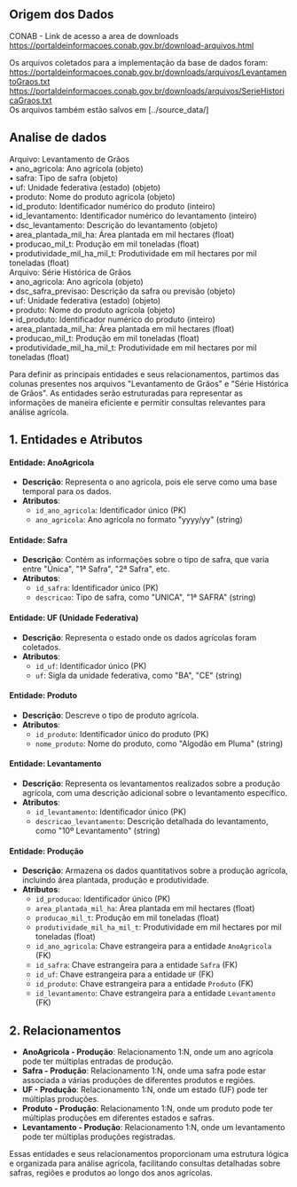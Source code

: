 ## **Origem dos Dados** 

CONAB - Link de acesso a area de downloads  
https://portaldeinformacoes.conab.gov.br/download-arquivos.html  

Os arquivos coletados para a implementação da base de dados foram:  
    https://portaldeinformacoes.conab.gov.br/downloads/arquivos/LevantamentoGraos.txt  
    https://portaldeinformacoes.conab.gov.br/downloads/arquivos/SerieHistoricaGraos.txt  
    Os arquivos também estão salvos em [../source_data/]  

## **Analise de dados**  
Arquivo: Levantamento de Grãos  
•	ano_agricola: Ano agrícola (objeto)  
•	safra: Tipo de safra (objeto)  
•	uf: Unidade federativa (estado) (objeto)  
•	produto: Nome do produto agrícola (objeto)  
•	id_produto: Identificador numérico do produto (inteiro)  
•	id_levantamento: Identificador numérico do levantamento (inteiro)  
•	dsc_levantamento: Descrição do levantamento (objeto)  
•	area_plantada_mil_ha: Área plantada em mil hectares (float)  
•	producao_mil_t: Produção em mil toneladas (float)  
•	produtividade_mil_ha_mil_t: Produtividade em mil hectares por mil toneladas (float)  
       Arquivo: Série Histórica de Grãos  
•	ano_agricola: Ano agrícola (objeto)  
•	dsc_safra_previsao: Descrição da safra ou previsão (objeto)  
•	uf: Unidade federativa (estado) (objeto)  
•	produto: Nome do produto agrícola (objeto)  
•	id_produto: Identificador numérico do produto (inteiro)  
•	area_plantada_mil_ha: Área plantada em mil hectares (float)  
•	producao_mil_t: Produção em mil toneladas (float)  
•	produtividade_mil_ha_mil_t: Produtividade em mil hectares por mil toneladas (float)  

Para definir as principais entidades e seus relacionamentos, partimos das colunas presentes nos arquivos "Levantamento de Grãos" e 
"Série Histórica de Grãos". As entidades serão estruturadas para representar as informações de maneira eficiente e permitir consultas 
relevantes para análise agrícola.

## 1. Entidades e Atributos

#### **Entidade: AnoAgricola**
- **Descrição**: Representa o ano agrícola, pois ele serve como uma base temporal para os dados.
- **Atributos**:
  - `id_ano_agricola`: Identificador único (PK)
  - `ano_agricola`: Ano agrícola no formato "yyyy/yy" (string)

#### **Entidade: Safra**
- **Descrição**: Contém as informações sobre o tipo de safra, que varia entre "Única", "1ª Safra", "2ª Safra", etc.
- **Atributos**:
  - `id_safra`: Identificador único (PK)
  - `descricao`: Tipo de safra, como "UNICA", "1ª SAFRA" (string)

#### **Entidade: UF (Unidade Federativa)**
- **Descrição**: Representa o estado onde os dados agrícolas foram coletados.
- **Atributos**:
  - `id_uf`: Identificador único (PK)
  - `uf`: Sigla da unidade federativa, como "BA", "CE" (string)

#### **Entidade: Produto**
- **Descrição**: Descreve o tipo de produto agrícola.
- **Atributos**:
  - `id_produto`: Identificador único do produto (PK)
  - `nome_produto`: Nome do produto, como "Algodão em Pluma" (string)

#### **Entidade: Levantamento**
- **Descrição**: Representa os levantamentos realizados sobre a produção agrícola, com uma descrição adicional sobre o levantamento específico.
- **Atributos**:
  - `id_levantamento`: Identificador único (PK)
  - `descricao_levantamento`: Descrição detalhada do levantamento, como "10º Levantamento" (string)

#### **Entidade: Produção**
- **Descrição**: Armazena os dados quantitativos sobre a produção agrícola, incluindo área plantada, produção e produtividade.
- **Atributos**:
  - `id_producao`: Identificador único (PK)
  - `area_plantada_mil_ha`: Área plantada em mil hectares (float)
  - `producao_mil_t`: Produção em mil toneladas (float)
  - `produtividade_mil_ha_mil_t`: Produtividade em mil hectares por mil toneladas (float)
  - `id_ano_agricola`: Chave estrangeira para a entidade `AnoAgricola` (FK)
  - `id_safra`: Chave estrangeira para a entidade `Safra` (FK)
  - `id_uf`: Chave estrangeira para a entidade `UF` (FK)
  - `id_produto`: Chave estrangeira para a entidade `Produto` (FK)
  - `id_levantamento`: Chave estrangeira para a entidade `Levantamento` (FK)

## 2. Relacionamentos

- **AnoAgricola - Produção**: Relacionamento 1:N, onde um ano agrícola pode ter múltiplas entradas de produção.
- **Safra - Produção**: Relacionamento 1:N, onde uma safra pode estar associada a várias produções de diferentes produtos e regiões.
- **UF - Produção**: Relacionamento 1:N, onde um estado (UF) pode ter múltiplas produções.
- **Produto - Produção**: Relacionamento 1:N, onde um produto pode ter múltiplas produções em diferentes estados e safras.
- **Levantamento - Produção**: Relacionamento 1:N, onde um levantamento pode ter múltiplas produções registradas.

Essas entidades e seus relacionamentos proporcionam uma estrutura lógica e organizada para análise agrícola, facilitando consultas detalhadas sobre safras, regiões e produtos ao longo dos anos agrícolas.
